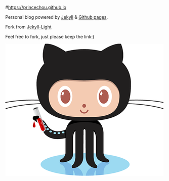 #https://princechou.github.io

Personal blog powered by [Jekyll](http://jekyllrb.com/) & [Github pages](http://pages.github.com/).

Fork from [Jekyll-Light](https://github.com/2dxgujun/Jekyll-Light)

Feel free to fork, just please keep the link:)

![](res/img/jekyll.png)